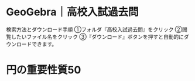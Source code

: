 # GeoGebra｜高校入試過去問
検索方法とダウンロード手順
①フォルダ『高校入試過去問』をクリック
②閲覧したいファイル名をクリック
③『ダウンロード』ボタンを押すと自動的にダウンロードできます。
# 円の重要性質50
